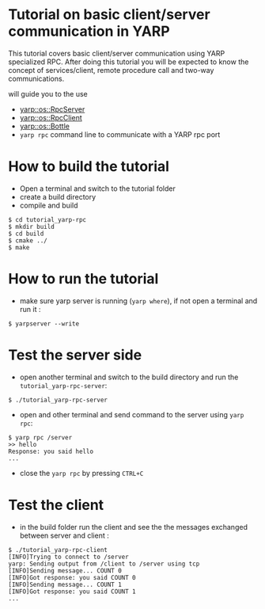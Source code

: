 Tutorial on basic client/server communication  in YARP
======================================================

This tutorial covers basic client/server communication using YARP specialized RPC. 
After doing this tutorial you will be expected to know the concept of services/client, remote procedure call and two-way communications.


will guide you to the use 
- [yarp::os::RpcServer](http://www.yarp.it/classyarp_1_1os_1_1RpcServer.html)
- [yarp::os::RpcClient](http://www.yarp.it/classyarp_1_1os_1_1RpcClient.html)
- [yarp::os::Bottle](http://www.yarp.it/classyarp_1_1os_1_1Bottle.html)
- `yarp rpc` command line to communicate with a YARP rpc port 


# How to build the tutorial 
 - Open a terminal and switch to the tutorial folder
 - create a build directory 
 - compile and build 
 
 ```
 $ cd tutorial_yarp-rpc
 $ mkdir build
 $ cd build
 $ cmake ../
 $ make
 ```

# How to run the tutorial 
- make sure yarp server is running (`yarp where`), if not open a terminal and run it :
```
$ yarpserver --write 
```

# Test the server side

- open another terminal and switch to the build directory and run the `tutorial_yarp-rpc-server`: 

```
$ ./tutorial_yarp-rpc-server
```

- open and other terminal and send command to the server using `yarp rpc`: 
```
$ yarp rpc /server
>> hello 
Response: you said hello
...
```
- close the `yarp rpc` by pressing `CTRL+C`

# Test the client
- in the build folder run the client and see the the messages exchanged between server and client :
```
$ ./tutorial_yarp-rpc-client
[INFO]Trying to connect to /server 
yarp: Sending output from /client to /server using tcp
[INFO]Sending message... COUNT 0 
[INFO]Got response: you said COUNT 0 
[INFO]Sending message... COUNT 1 
[INFO]Got response: you said COUNT 1
...
```
